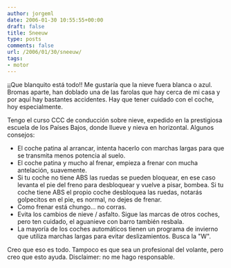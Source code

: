 ```yaml
---
author: jorgeml
date: 2006-01-30 10:55:55+00:00
draft: false
title: Sneeuw
type: posts
comments: false
url: /2006/01/30/sneeuw/
tags:
- motor
---
```


¡¡Que blanquito está todo!! Me gustaría que la nieve fuera blanca o azul. Bromas aparte, han doblado una de las farolas que hay cerca de mi casa y por aquí hay bastantes accidentes. Hay que tener cuidado con el coche, hoy especialmente.

Tengo el curso CCC de conducción sobre nieve, expedido en la prestigiosa escuela de los Países Bajos, donde llueve y nieva en horizontal. Algunos consejos:

* El coche patina al arrancar, intenta hacerlo con marchas largas para que se transmita menos potencia al suelo.
* El coche patina y mucho al frenar, empieza a frenar con mucha antelación, suavemente. 
* Si tu coche no tiene ABS las ruedas se pueden bloquear, en ese caso levanta el pie del freno para desbloquear y vuelve a pisar, bombea. Si tu coche tiene ABS el propio coche desbloquea las ruedas, notarás golpecitos en el pie, es normal, no dejes de frenar.
* Como frenar está chungo... no corras.
* Evita los cambios de nieve / asfalto. Sigue las marcas de otros coches, pero ten cuidado, el aguanieve con barro también resbala.
* La mayoría de los coches automáticos tienen un programa de invierno que utiliza marchas largas para evitar deslizamientos. Busca la "W".

Creo que eso es todo. Tampoco es que sea un profesional del volante, pero creo que esto ayuda. Disclaimer: no me hago responsable.
